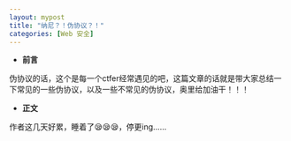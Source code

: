 ```yaml
---
layout: mypost
title: "纳尼？！伪协议？！"
categories: [Web 安全]
---
```


- **前言**

伪协议的话，这个是每一个ctfer经常遇见的吧，这篇文章的话就是带大家总结一下常见的一些伪协议，以及一些不常见的伪协议，奥里给加油干！！！

- **正文**

作者这几天好累，睡着了😪😪😪，停更ing......